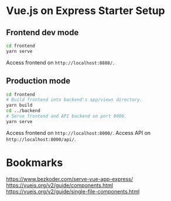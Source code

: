 
# Vue.js on Express Starter Setup

## Frontend dev mode

```bash
cd frontend
yarn serve
```

Access frontend on `http://localhost:8888/`.

## Production mode

```bash
cd frontend
# Build frontend into backend's app/views directory.
yarn build
cd ../backend
# Serve frontend and API backend on port 8000.
yarn serve
```

Access frontend on `http://localhost:8000/`.
Access API on `http://localhost:8000/api/`.

# Bookmarks

https://www.bezkoder.com/serve-vue-app-express/
https://vuejs.org/v2/guide/components.html
https://vuejs.org/v2/guide/single-file-components.html
